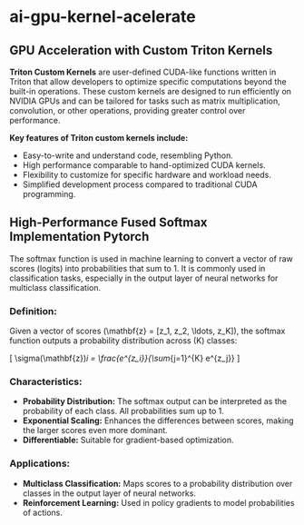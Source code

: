 # ai-gpu-kernel-acelerate

## GPU Acceleration with Custom Triton Kernels

**Triton Custom Kernels** are user-defined CUDA-like functions written in Triton that allow developers to optimize specific computations beyond the built-in operations. These custom kernels are designed to run efficiently on NVIDIA GPUs and can be tailored for tasks such as matrix multiplication, convolution, or other operations, providing greater control over performance.

**Key features of Triton custom kernels include:**
- Easy-to-write and understand code, resembling Python.
- High performance comparable to hand-optimized CUDA kernels.
- Flexibility to customize for specific hardware and workload needs.
- Simplified development process compared to traditional CUDA programming.

## High-Performance Fused Softmax Implementation Pytorch

The softmax function is used in machine learning to convert a vector of raw scores (logits) into probabilities that sum to 1. It is commonly used in classification tasks, especially in the output layer of neural networks for multiclass classification.

### Definition:

Given a vector of scores \(\mathbf{z} = [z_1, z_2, \ldots, z_K]\), the softmax function outputs a probability distribution across \(K\) classes:

\[
\sigma(\mathbf{z})_i = \frac{e^{z_i}}{\sum_{j=1}^{K} e^{z_j}}
\]

### Characteristics:

- **Probability Distribution:** The softmax output can be interpreted as the probability of each class. All probabilities sum up to 1.
- **Exponential Scaling:** Enhances the differences between scores, making the larger scores even more dominant.
- **Differentiable:** Suitable for gradient-based optimization.

### Applications:

- **Multiclass Classification:** Maps scores to a probability distribution over classes in the output layer of neural networks.
- **Reinforcement Learning:** Used in policy gradients to model probabilities of actions.

## 